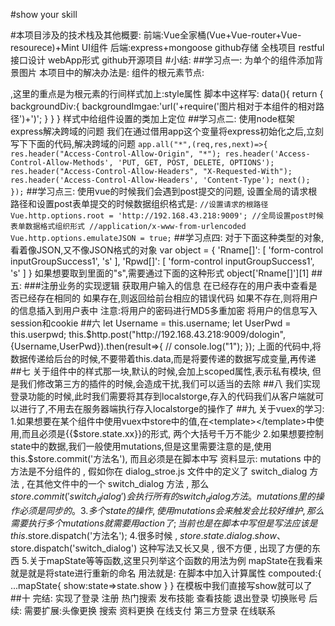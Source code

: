 #show your skill


#本项目涉及的技术栈及其他概要:
    前端:Vue全家桶(Vue+Vue-router+Vue-resourece)+Mint UI组件
    后端:express+mongoose
    github存储
    全栈项目
    restful接口设计
    webApp形式
    github开源项目
#小结:
   ##学习点一:
      为单个的组件添加背景图片
      本项目中的解决办法是:
      组件的根元素节点:<div class="login" :style="">,这里的重点是为根元素的行间样式加上:style属性
      脚本中这样写:
                data(){
                    return {
                        backgroundDiv:{
                            backgroundImgae:'url('+require('图片相对于本组件的相对路径')+')';
                        }
                    }
                }
      样式中给组件设置的类加上定位
   ##学习点二:
      使用node框架express解决跨域的问题
      我们在通过借用app这个变量将express初始化之后,立刻写下下面的代码,解决跨域的问题
        `app.all("*",(req,res,next)=>{
            res.header("Access-Control-Allow-Origin", "*");
            res.header('Access-Control-Allow-Methods', 'PUT, GET, POST, DELETE, OPTIONS');
            res.header("Access-Control-Allow-Headers", "X-Requested-With");
            res.header('Access-Control-Allow-Headers', 'Content-Type');
            next();
        });`
   ##学习点三:
      使用vue的时候我们会遇到post提交的问题,
      设置全局的请求根路径和设置post表单提交的时候数据组织格式是:
      `//设置请求的根路径
        Vue.http.options.root = 'http://192.168.43.218:9009';
        //全局设置post时候表单数据格式组织形式
        //application/x-www-from-urlencoded
        Vue.http.options.emulateJSON = true;`
   ##学习点四:
      对于下面这种类型的对象,看着像JSON,又不像JSON格式的对象
      var object = { 'Rname[]': [ 'form-control inputGroupSuccess1', 's' ],
                        'Rpwd[]': [ 'form-control inputGroupSuccess1', 's' ] }
      如果想要取到里面的"s",需要通过下面的这种形式
      object['Rname[]'][1]
   ##五:
     ###注册业务的实现逻辑
        获取用户输入的信息
        在已经存在的用户表中查看是否已经存在相同的
        如果存在,则返回给前台相应的错误代码
        如果不存在,则将用户的信息插入到用户表中
           注意:将用户的密码进行MD5多重加密
           将用户的信息写入session和cookie
   ##六
      let Username = this.username;
                let UserPwd = this.userpwd;
                this.$http.post("http://192.168.43.218:9009/dologin",{Username,UserPwd}).then(result=>{
                    // console.log("1");
            });
      上面的代码中,将数据传递给后台的时候,不要带着this.data,而是将要传递的数据写成变量,再传递
   ##七
      关于组件中的样式那一块,默认的时候,会加上scoped属性,表示私有模块,
      但是我们修改第三方的插件的时候,会造成干扰,我们可以适当的去除
   ##八
     我们实现登录功能的时候,此时我们需要将其存到localstorge,存入的代码我们从客户端就可以进行了,不用去在服务器端执行存入localstorge的操作了
   ##九
      关于vuex的学习:
      1.如果想要在某个组件中使用vuex中store中的值,在<template></template>中使用,而且必须是{{$store.state.xx}}的形式,
      两个大括号千万不能少
      2.如果想要控制state中的数据,我们一般使用mutations,但是这里需要注意的是,使用this.$store.commit('方法名'),
      而且必须是在脚本中写
      资料显示:
         mutations 中的方法是不分组件的 , 假如你在 dialog_stroe.js 文件中的定义了
         switch_dialog 方法 , 在其他文件中的一个 switch_dialog 方法 , 那么
         $store.commit('switch_dialog') 会执行所有的 switch_dialog 方法。
         mutations里的操作必须是同步的。
      3.多个 state 的操作 , 使用 mutations 会来触发会比较好维护 , 那么需要执行多个 mutations 就需要用 action 了;
      当前也是在脚本中写
      但是写法应该是this.$store.dispatch('方法名');
      4.很多时候 , $store.state.dialog.show 、$store.dispatch('switch_dialog') 这种写法又长又臭 , 很不方便 ,
      出现了方便的东西
      5.关于mapState等等函数,这里只列举这个函数的用法为例
      mapState在我看来就是就是将state进行重新的命名
      用法就是:
      在脚本中加入计算属性
      compouted:{
         ...mapState{
            show:state=>state.show
         }
      }
      在模板中我们直接写show就可以了
   ##十
      完结:
      实现了登录 注册 热门搜索 发布技能 查看技能 退出登录 切换账号
      后续:
      需要扩展:头像更换 搜索 资料更换 在线支付 第三方登录 在线联系
      
